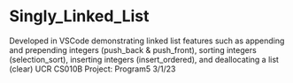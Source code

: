 # Singly_Linked_List
Developed in VSCode demonstrating linked list features such as appending and prepending integers (push_back &amp; push_front), sorting integers (selection_sort), inserting integers (insert_ordered), and deallocating a list (clear)
UCR CS010B Project: Program5 3/1/23
